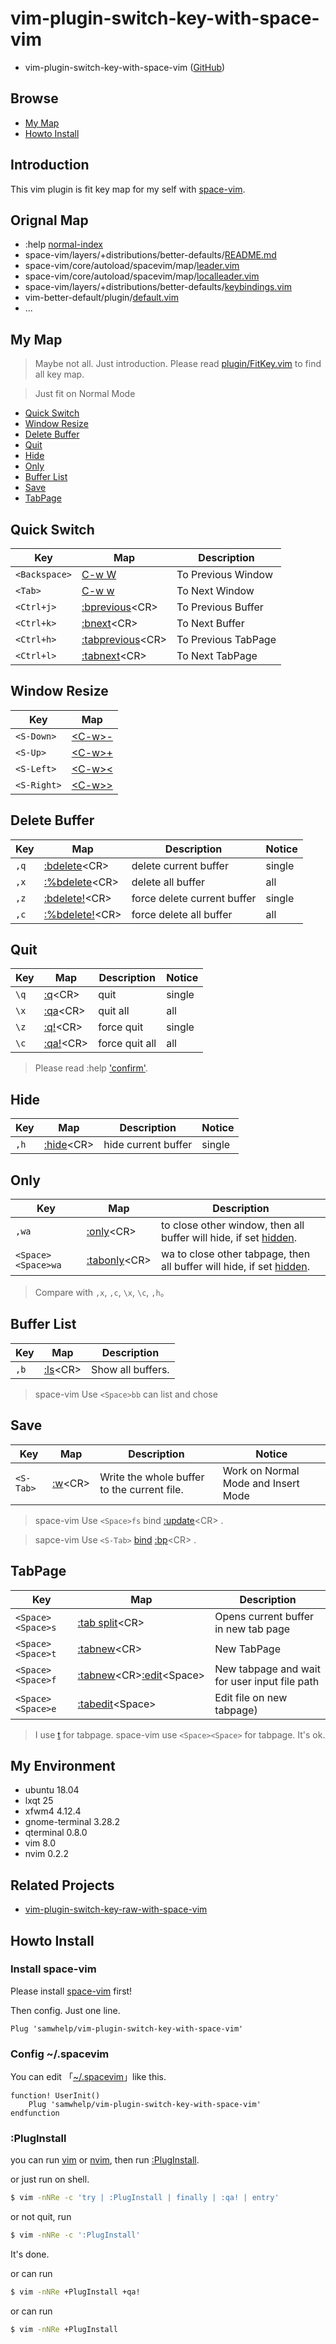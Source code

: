 # vim-plugin-switch-key-with-space-vim

* vim-plugin-switch-key-with-space-vim ([GitHub](https://github.com/samwhelp/vim-plugin-switch-key-with-space-vim))


## Browse

* [My Map](#my-map)
* [Howto Install](#howto-install)


## Introduction

This vim plugin is fit key map for my self with [space-vim](https://github.com/liuchengxu/space-vim).


## Orignal Map

* :help [normal-index](https://vimhelp.org/index.txt.html#normal-index)
* space-vim/layers/+distributions/better-defaults/[README.md](https://github.com/liuchengxu/space-vim/blob/master/layers/%2Bdistributions/better-defaults/README.md)
* space-vim/core/autoload/spacevim/map/[leader.vim](https://github.com/liuchengxu/space-vim/blob/master/core/autoload/spacevim/map/leader.vim)
*  space-vim/core/autoload/spacevim/map/[localleader.vim](https://github.com/liuchengxu/space-vim/blob/master/core/autoload/spacevim/map/localleader.vim)
* space-vim/layers/+distributions/better-defaults/[keybindings.vim](https://github.com/liuchengxu/space-vim/blob/master/layers/%2Bdistributions/better-defaults/keybindings.vim)
* vim-better-default/plugin/[default.vim](https://github.com/liuchengxu/vim-better-default/blob/master/plugin/default.vim)
* ...


## My Map

> Maybe not all. Just introduction. Please read [plugin/FitKey.vim](plugin/FitKey.vim) to find all key map.

> Just fit on Normal Mode

* [Quick Switch](#quick-switch)
* [Window Resize](#window-resize)
* [Delete Buffer](#delete-buffer)
* [Quit](#quit)
* [Hide](#hide)
* [Only](#only)
* [Buffer List](#buffer-list)
* [Save](#save)
* [TabPage](#tabpage)


## Quick Switch

| Key | Map | Description |
| --- | --- | --- |
| `<Backspace>` | [C-w W](https://vimhelp.org/windows.txt.html#CTRL-W_W) | To Previous Window |
| `<Tab>` | [C-w w](https://vimhelp.org/windows.txt.html#CTRL-W_w) | To Next Window |
| `<Ctrl+j>` | [:bprevious](https://vimhelp.org/windows.txt.html#:bprevious)&lt;CR&gt; |  To Previous Buffer |
| `<Ctrl+k>` | [:bnext](https://vimhelp.org/windows.txt.html#:bnext)&lt;CR&gt; | To Next Buffer |
| `<Ctrl+h>` | [:tabprevious](https://vimhelp.org/tabpage.txt.html#:tabprevious)&lt;CR&gt; | To Previous TabPage |
| `<Ctrl+l>` | [:tabnext](https://vimhelp.org/tabpage.txt.html#:tabnext)&lt;CR&gt; | To Next TabPage |


## Window Resize

| Key | Map |
| --- | --- |
| `<S-Down>` | [&lt;C-w&gt;-](https://vimhelp.org/windows.txt.html#CTRL-W_-) |
| `<S-Up>` | [&lt;C-w&gt;+](https://vimhelp.org/windows.txt.html#CTRL-W_+) |
| `<S-Left>` | [&lt;C-w&gt;<](https://vimhelp.org/windows.txt.html#CTRL-W_<) |
| `<S-Right>` | [&lt;C-w&gt;>](https://vimhelp.org/windows.txt.html#CTRL-W_>) |


## Delete Buffer

| Key | Map | Description | Notice |
| --- | --- | --- | --- |
| `,q` | [:bdelete](https://vimhelp.org/windows.txt.html#:bdelete)&lt;CR&gt; | delete current buffer | single |
| `,x` | [:%bdelete](https://vimhelp.org/windows.txt.html#:bdelete)&lt;CR&gt; | delete all buffer | all |
| `,z` | [:bdelete!](https://vimhelp.org/windows.txt.html#:bdelete)&lt;CR&gt; | force delete current buffer | single |
| `,c` | [:%bdelete!](https://vimhelp.org/windows.txt.html#:bdelete)&lt;CR&gt; | force delete all buffer | all |


## Quit

| Key | Map | Description | Notice |
| --- | --- | --- | --- |
| `\q` | [:q](https://vimhelp.org/editing.txt.html#:q)&lt;CR&gt; | quit | single |
| `\x` | [:qa](https://vimhelp.org/editing.txt.html#:qa)&lt;CR&gt; | quit all | all |
| `\z` | [:q!](https://vimhelp.org/editing.txt.html#:q)&lt;CR&gt; | force quit | single |
| `\c` | [:qa!](https://vimhelp.org/editing.txt.html#:qa)&lt;CR&gt; | force quit all | all |

> Please read :help ['confirm'](https://vimhelp.org/options.txt.html#'confirm').

## Hide

| Key | Map | Description | Notice |
| --- | --- | --- | --- |
| `,h` | [:hide](https://vimhelp.org/windows.txt.html#:hide)&lt;CR&gt; | hide current buffer | single |


## Only

| Key | Map | Description |
| --- | --- | --- |
| `,wa` | [:only](https://vimhelp.org/windows.txt.html#:only)&lt;CR&gt; | to close other window, then all buffer will hide, if set [hidden](https://vimhelp.org/options.txt.html#'hidden'). |
| `<Space><Space>wa` | [:tabonly](https://vimhelp.org/tabpage.txt.html#:tabonly)&lt;CR&gt; | wa to close other tabpage, then all buffer will hide, if set [hidden](https://vimhelp.org/options.txt.html#'hidden'). |

> Compare with `,x`, `,c`, `\x`, `\c`, `,h`。


## Buffer List

| Key | Map | Description |
| --- | --- | --- |
| `,b` | [:ls](https://vimhelp.org/windows.txt.html#:ls)&lt;CR&gt; | Show all buffers. |

> space-vim Use `<Space>bb` can list and chose


## Save

| Key | Map | Description | Notice |
| --- | --- | --- | --- |
| `<S-Tab>` | [:w](https://vimhelp.org/editing.txt.html#:w)&lt;CR&gt; | Write the whole buffer to the current file. | Work on Normal Mode and Insert Mode |

> space-vim Use `<Space>fs` bind [:update](https://vimhelp.org/editing.txt.html#:update)&lt;CR&gt; .

> sapce-vim Use `<S-Tab>` [bind](https://github.com/liuchengxu/space-vim/blob/master/layers/%2Bdistributions/better-defaults/keybindings.vim#L9) [:bp](https://vimhelp.org/windows.txt.html#:bp)&lt;CR&gt; .


## TabPage

| Key | Map | Description |
| --- | --- | --- |
| `<Space><Space>s` | [:tab split](https://vimhelp.org/tabpage.txt.html#:tab)&lt;CR&gt; | Opens current buffer in new tab page |
| `<Space><Space>t` | [:tabnew](https://vimhelp.org/tabpage.txt.html#:tabnew)&lt;CR&gt; | New TabPage |
| `<Space><Space>f` | [:tabnew](https://vimhelp.org/tabpage.txt.html#:tabnew)&lt;CR&gt;[:edit](https://vimhelp.org/editing.txt.html#:edit)&lt;Space&gt; | New tabpage and wait for user input file path |
| `<Space><Space>e` | [:tabedit](https://vimhelp.org/tabpage.txt.html#:tabedit)&lt;Space&gt; | Edit file on new tabpage) |

> I use [t](https://github.com/samwhelp/tool-svim-core/blob/master/plugin/Svim.vim#L745) for tabpage. space-vim use `<Space><Space>` for tabpage. It's ok.


## My Environment

* ubuntu 18.04
* lxqt 25
* xfwm4 4.12.4
* gnome-terminal 3.28.2
* qterminal 0.8.0
* vim 8.0
* nvim 0.2.2


## Related Projects

* [vim-plugin-switch-key-raw-with-space-vim](https://github.com/samwhelp/vim-plugin-switch-key-raw-with-space-vim)


## Howto Install

### Install space-vim

Please install [space-vim](https://github.com/liuchengxu/space-vim) first!

Then config. Just one line.

``` vim
Plug 'samwhelp/vim-plugin-switch-key-with-space-vim'
```

### Config ~/.spacevim

You can edit 「[~/.spacevim](https://github.com/liuchengxu/space-vim/blob/master/init.spacevim#L30)」like this.

``` vim
function! UserInit()
	Plug 'samwhelp/vim-plugin-switch-key-with-space-vim'
endfunction
```

### :PlugInstall

you can run [vim](http://manpages.ubuntu.com/manpages/bionic/en/man1/vim.1.html) or [nvim](http://manpages.ubuntu.com/manpages/bionic/en/man1/nvim.1.html), then run [:PlugInstall](https://github.com/junegunn/vim-plug#commands).

or just run on shell.

``` sh
$ vim -nNRe -c 'try | :PlugInstall | finally | :qa! | entry'
```

or not quit, run

``` sh
$ vim -nNRe -c ':PlugInstall'
```

It's done.

or can run

``` sh
$ vim -nNRe +PlugInstall +qa!
```

or can run

``` sh
$ vim -nNRe +PlugInstall
```
